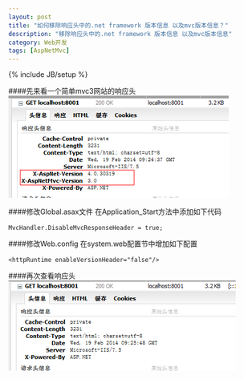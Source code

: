 ```yaml
---
layout: post
title: "如何移除响应头中的.net framework 版本信息 以及mvc版本信息？"
description: "移除响应头中的.net framework 版本信息 以及mvc版本信息"
category: Web开发
tags: [AspNetMvc]
---
```

{% include JB/setup %}

####先来看一个简单mvc3网站的响应头
![响应头版本信息示意图](/assets/img/version_header_before.png "响应头版本信息示意图")

####修改Global.asax文件
在Application_Start方法中添加如下代码

	MvcHandler.DisableMvcResponseHeader = true;

####修改Web.config
在system.web配置节中增加如下配置
	
	<httpRuntime enableVersionHeader="false"/>

####再次查看响应头
![修改后示意图](/assets/img/version_header_after.png "修改后")

